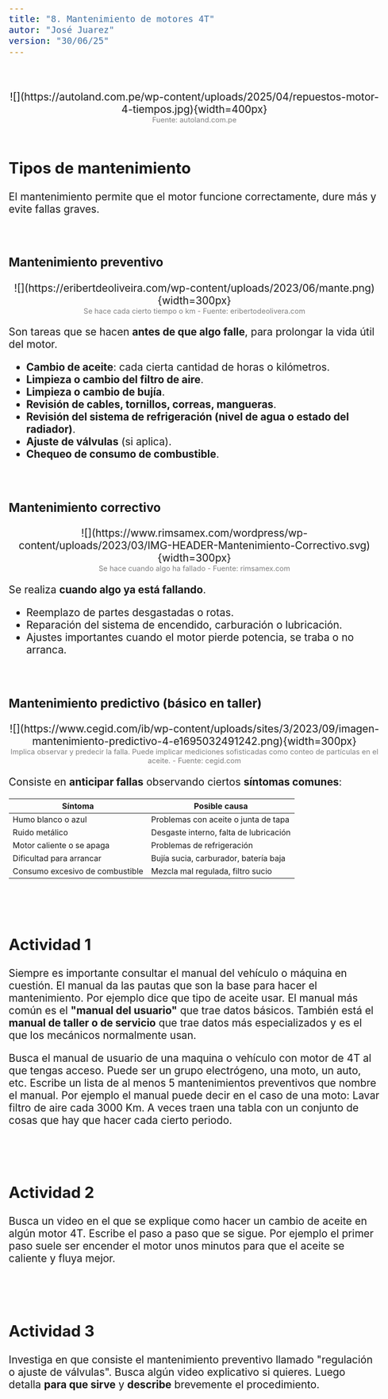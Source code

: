 ```yaml
---
title: "8. Mantenimiento de motores 4T"
autor: "José Juarez"
version: "30/06/25"
---
```


<span hidden>Local path of the file: "H:/cfr/mec3/"</span>
<span hidden>Local path of images: "H:/cfr/mec3/_i/"</span>

<br>

<span hidden>Image</span>
   <center>![](https://autoland.com.pe/wp-content/uploads/2025/04/repuestos-motor-4-tiempos.jpg){width=400px}</center>
   <center><span class="grey3 size70">Fuente: autoland.com.pe</span></center>


<br>


## Tipos de mantenimiento

El mantenimiento permite que el motor funcione correctamente, dure más y evite fallas graves.

<br>

### Mantenimiento preventivo

<span hidden>Image</span>
   <center>![](https://eribertdeoliveira.com/wp-content/uploads/2023/06/mante.png){width=300px}</center>
   <center><span class="grey3 size70">Se hace cada cierto tiempo o km - Fuente: eribertodeolivera.com</span></center>

Son tareas que se hacen **antes de que algo falle**, para prolongar la vida útil del motor.

* **Cambio de aceite**: cada cierta cantidad de horas o kilómetros.
* **Limpieza o cambio del filtro de aire**.
* **Limpieza o cambio de bujía**.
* **Revisión de cables, tornillos, correas, mangueras**.
* **Revisión del sistema de refrigeración (nivel de agua o estado del radiador)**.
* **Ajuste de válvulas** (si aplica).
* **Chequeo de consumo de combustible**.

<br>

### Mantenimiento correctivo

<span hidden>Image</span>
   <center>![](https://www.rimsamex.com/wordpress/wp-content/uploads/2023/03/IMG-HEADER-Mantenimiento-Correctivo.svg){width=300px}</center>
   <center><span class="grey3 size70">Se hace cuando algo ha fallado - Fuente: rimsamex.com</span></center>


Se realiza **cuando algo ya está fallando**.

* Reemplazo de partes desgastadas o rotas.
* Reparación del sistema de encendido, carburación o lubricación.
* Ajustes importantes cuando el motor pierde potencia, se traba o no arranca.

<br>

### Mantenimiento predictivo (básico en taller)

<span hidden>Image</span>
   <center>![](https://www.cegid.com/ib/wp-content/uploads/sites/3/2023/09/imagen-mantenimiento-predictivo-4-e1695032491242.png){width=300px}</center>
   <center><span class="grey3 size70">Implica observar y predecir la falla. Puede implicar mediciones sofisticadas como conteo de partículas en el aceite. - Fuente: cegid.com</span></center>


Consiste en **anticipar fallas** observando ciertos **síntomas comunes**:

| Síntoma                         | Posible causa                          |
| ------------------------------- | -------------------------------------- |
| Humo blanco o azul              | Problemas con aceite o junta de tapa   |
| Ruido metálico                  | Desgaste interno, falta de lubricación |
| Motor caliente o se apaga       | Problemas de refrigeración             |
| Dificultad para arrancar        | Bujía sucia, carburador, batería baja  |
| Consumo excesivo de combustible | Mezcla mal regulada, filtro sucio      |


<br><br>


## Actividad 1

Siempre es importante consultar el manual del vehículo o máquina en cuestión. El manual da las pautas que son la base para hacer el mantenimiento. Por ejemplo dice que tipo de aceite usar. El manual más común es el **"manual del usuario"** que trae datos básicos. También está el **manual de taller o de servicio** que trae datos más especializados y es el que los mecánicos normalmente usan.

Busca el manual de usuario de una maquina o vehículo con motor de 4T al que tengas acceso. Puede ser un grupo electrógeno, una moto, un auto, etc. Escribe un lista de al menos 5 mantenimientos preventivos que nombre el manual. Por ejemplo el manual puede decir en el caso de una moto: Lavar filtro de aire cada 3000 Km. A veces traen una tabla con un conjunto de cosas que hay que hacer cada cierto periodo.


<br><br>

## Actividad 2

Busca un video en el que se explique como hacer un cambio de aceite en algún motor 4T. Escribe el paso a paso que se sigue. Por ejemplo el primer paso suele ser encender el motor unos minutos para que el aceite se caliente y fluya mejor.


<br><br>

## Actividad 3

Investiga en que consiste el mantenimiento preventivo llamado "regulación o ajuste de válvulas". Busca algún video explicativo si quieres. Luego detalla **para que sirve** y **describe** brevemente el procedimiento.


<!-- HTML style definitions -->
<style>
/* Colors */
.grey1 {color: #b3b3b3;} /* my light-grey */
.grey2 {color: #999999;} /* my middle-grey */
.grey3 {color: #808080;} /* my dark-grey */
.blue1 {color: #6495ed;} /* nvim blue */
.blue2 {color: #276cdf;} /* Andrew Ng Blue */
.sky1 {color: #7dbed8;} /* nvim sky */
.sky2 {color: #27a2db;}   /* my sky */
.green {color: #81b524;} /* my green */
.red1 {color: #ec5469;} /* my coral-red */
.red2 {color: #f44336;} /* my red */
.rose {color: #ec9998:} /* nvim rose */
.gold {color: #df9d43;} /* Andrew Ng gold */
.orange1 {color: #fda556;} /* nvim orange */
.orange2 {color: #ff9505;} /*Andrew Ng orange */
.purple1 {color: #ff40ff;} /* Andrew Ng purple */
.purple2 {color: #d164d7;} /* Andrew Ng purple */
/* Font Size */
.size90 {font-size: 0.9em;}
.size85 {font-size: 0.85em;}
.size80 {font-size: 0.8em;}
.size70 {font-size: 0.7em;}
/* Document General Font Size */
body {font-size: 1.3em;}
</style>
<!-- Use <span> inline and <div> with several lines --->
